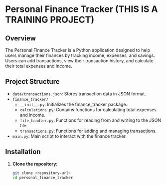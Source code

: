 # Personal Finance Tracker (THIS IS A TRAINING PROJECT)

## Overview

The Personal Finance Tracker is a Python application designed to help users manage their finances by tracking income, expenses, and savings. Users can add transactions, view their transaction history, and calculate their total expenses and income.

## Project Structure

- `data/transactions.json`: Stores transaction data in JSON format.
- `finance_tracker/`
  - `__init__.py`: Initializes the finance_tracker package.
  - `calculations.py`: Contains functions for calculating total expenses and income.
  - `file_handler.py`: Functions for reading from and writing to the JSON file.
  - `transactions.py`: Functions for adding and managing transactions.
- `main.py`: Main script to interact with the finance tracker.

## Installation

1. **Clone the repository:**

   ```bash
   git clone <repository-url>
   cd personal_finance_tracker
